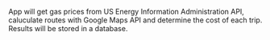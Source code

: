 App will get gas prices from US Energy Information Administration API, caluculate routes with Google Maps API and determine the cost of each trip.  Results will be stored in a database.

